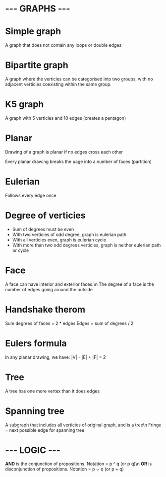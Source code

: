 # --- GRAPHS ---

# Simple graph
A graph that does not contain any loops or double edges

# Bipartite graph
A graph where the verticies can be categorised into two groups, with no adjacent verticies coexisting within the same group.

# K5 graph
A graph with 5 verticies and 10 edges (creates a pentagon)

# Planar
Drawing of a graph is planar if no edges cross each other

Every planar drawing breaks the page into a number of faces (partition)

# Eulerian
Follows every edge once

# Degree of verticies
- Sum of degrees must be even
- With two verticies of odd degree, graph is eulerian path
- With all verticies even, graph is eulerian cycle
- With more than two odd degrees verticies, graph is neither eulerian path or cycle

# Face
A face can have interior and exterior faces.\n
The degree of a face is the number of edges going around the outside

# Handshake therom
Sum degrees of faces = 2 * edges
Edges = sum of degrees / 2

# Eulers formula
In any planar drawing, we have:
|V| - |E| + |F| = 2

# Tree
A tree has one more vertex than it does edges

# Spanning tree
A subgraph that includes all verticies of original graph, and is a tree\n
Fringe = next possible edge for spanning tree


# --- LOGIC ---
**AND** is the conjunction of propositions. Notation = p ^ q (or p q)\n
**OR** is disconjunction of propositions. Notation = p ⌄ q (or p + q)

